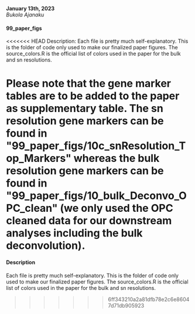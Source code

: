 **January 13th, 2023**      
*Bukola Ajanaku*

#### 99_paper_figs #### 

<<<<<<< HEAD
Description:
Each file is pretty much self-explanatory. This is the folder of code only used to make our finalized paper figures. The source_colors.R is the official list of colors used in the paper for the bulk and sn resolutions.

Please note that the gene marker tables are to be added to the paper as supplementary table. The sn resolution gene markers can be found in "99_paper_figs/10c_snResolution_Top_Markers" whereas the bulk resolution gene markers can be found in "99_paper_figs/10_bulk_Deconvo_OPC_clean" (we only used the OPC cleaned data for our downstream analyses including the bulk deconvolution). 
=======
#### Description ####       
Each file is pretty much self-explanatory. This is the folder of code only used to make our finalized paper figures. The source_colors.R is the official list of colors used in the paper for the bulk and sn resolutions.
>>>>>>> 6ff343210a2a81dfb78e2c6e86047d71db905923
